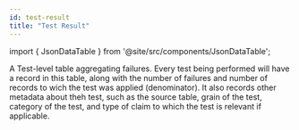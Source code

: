 ```yaml
---
id: test-result
title: "Test Result"
---
```


import { JsonDataTable } from '@site/src/components/JsonDataTable';

A Test-level table aggregating failures.  Every test being performed will have a record in this table, along with the number of failures and number of records to wich the test was applied (denominator).  It also records other metadata about theh test, such as the source table, grain of the test, category of the test, and type of claim to which the test is relevant if applicable.

<JsonDataTable jsonPath="nodes.model\.data_profiling\.data_profiling__test_result.columns" />